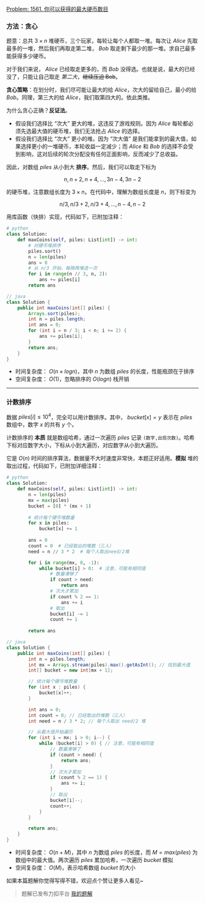 [Problem: 1561. 你可以获得的最大硬币数目](https://leetcode.cn/problems/maximum-number-of-coins-you-can-get/description/)

### 方法：贪心

题意：总共 $3\times n$ 堆硬币，三个玩家，每轮让每个人都取一堆。每次让 $Alice$ 先取最多的一堆，然后我们再取走第二堆， $Bob$ 取走剩下最少的那一堆。求自己最多能获得多少硬币。

对于我们来说， $Alice$ 已经取走更多的，而 $Bob$ 没得选。也就是说，最大的已经没了，只能让自己取走 *第二大*，~~继续压迫 Bob~~。

**贪心策略**：在划分时，我们尽可能让最大的给 $Alice$，次大的留给自己，最小的给 $Bob$。同理，第三大的给 $Alice$，我们取第四大的。依此类推。

为什么贪心正确？**反证法**。

- 假设我们选择比 “次大” 更大的堆，这违反了游戏规则。因为 $Alice$ 每轮都必须先选最大值的硬币堆，我们无法抢占 $Alice$ 的选择。
- 假设我们选择比 “次大” 更小的堆。因为 “次大值” 是我们能拿到的最大值，如果选择更小的一堆硬币，本轮收益一定减少；而 $Alice$ 和 $Bob$ 的选择不会受到影响，这对后续的轮次分配没有任何正面影响，反而减少了总收益。

因此，对数组 $piles$ 从小到大 **排序**。然后，我们可以取走下标为

$$
n, n+2, n+4, \ldots, 3n - 4, 3n - 2
$$

的硬币堆，注意数组长度为 $3\times n$。在代码中，理解为数组长度是 $n$，则下标变为

$$
n/3, n/3+2, n/3+4, \ldots, n - 4, n - 2
$$

用库函数（快排）实现，代码如下，已附加注释：

```Python
# python
class Solution:
    def maxCoins(self, piles: List[int]) -> int:
        # 对硬币堆排序
        piles.sort()
        n = len(piles)
        ans = 0
        # 从 n/3 开始，每隔两堆选一次
        for i in range(n // 3, n, 2):
            ans += piles[i]
        return ans
```

```Java
// java
class Solution {
    public int maxCoins(int[] piles) {
        Arrays.sort(piles);
        int n = piles.length;
        int ans = 0;
        for (int i = n / 3; i < n; i += 2) {
            ans += piles[i];
        }
        return ans;
    }
}
```

- 时间复杂度： $O(n\times logn)$，其中 $n$ 为数组 $piles$ 的长度，性能瓶颈在于排序
- 空间复杂度： $O(1)$，忽略排序的 $O(logn)$ 栈开销

---

### 计数排序

数据 $piles[i]\leq 10^4$，完全可以用计数排序。其中， $bucket[x]=y$ 表示在 $piles$ 数组中，数字 $x$ 的共有 $y$ 个。

计数排序的 **本质** 就是数组哈希，通过一次遍历 $piles$ 记录 `(数字,出现次数)`。哈希下标对应数字大小，下标从小到大遍历，对应数字从小到大遍历。

它是 $O(n)$ 时间的排序算法，数据量不大时速度非常快，本题正好适用。**模拟** 堆的取出过程，代码如下，已附加详细注释：

```Python
# python
class Solution:
    def maxCoins(self, piles: List[int]) -> int:
        n = len(piles)
        mx = max(piles)
        bucket = [0] * (mx + 1)
        
        # 统计每个硬币堆数量
        for x in piles:
            bucket[x] += 1
        
        ans = 0
        count = 0  # 已经取出的堆数（三人）
        need = n // 3 * 2  # 每个人取出need/2堆

        for i in range(mx, 0, -1):
            while bucket[i] > 0:  # 注意，可能有相同值
                # 数量凑够了
                if count > need:
                    return ans
                # 次大才累加
                if count % 2 == 1:
                    ans += i
                # 取出
                bucket[i] -= 1
                count += 1
        
        return ans
```

```Java
// java
class Solution {
    public int maxCoins(int[] piles) {
        int n = piles.length;
        int mx = Arrays.stream(piles).max().getAsInt(); // 找到最大值
        int[] bucket = new int[mx + 1];

        // 统计每个硬币堆数量
        for (int x : piles) {
            bucket[x]++;
        }

        int ans = 0;
        int count = 0; // 已经取出的堆数（三人）
        int need = n / 3 * 2; // 每个人取出 need/2 堆

        // 从最大值开始遍历
        for (int i = mx; i > 0; i--) {
            while (bucket[i] > 0) { // 注意，可能有相同值
                // 数量凑够了
                if (count > need) {
                    return ans;
                }
                // 次大才累加
                if (count % 2 == 1) {
                    ans += i;
                }
                // 取出
                bucket[i]--;
                count++;
            }
        }

        return ans;
    }
}
```

- 时间复杂度： $O(n+M)$，其中 $n$ 为数组 $piles$ 的长度，而 $M=max(piles)$ 为数组中的最大值。两次遍历 $piles$ 累加哈希，一次遍历 $bucket$ 模拟
- 空间复杂度： $O(M)$，表示哈希数组 $bucket$ 的大小

如果本篇题解你觉得写得不错，欢迎点个赞让更多人看见~

> 题解已发布力扣平台 [我的题解](https://leetcode.cn/problems/maximum-number-of-coins-you-can-get/solutions/3054383/tan-xin-kuai-pai-ji-shu-pai-xu-tan-xin-z-rkrl/)
